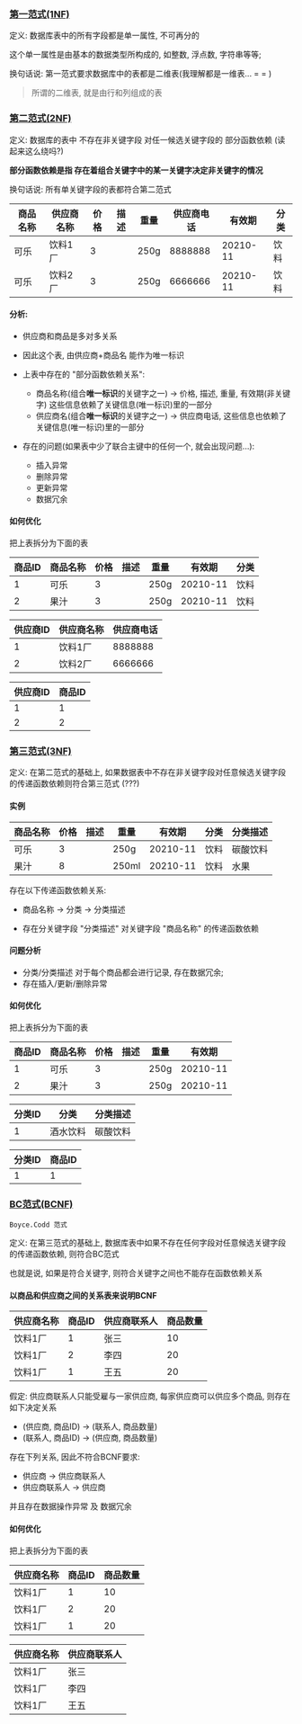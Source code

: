 ### [第一范式(1NF)](https://www.imooc.com/video/1915)

定义: 数据库表中的所有字段都是单一属性, 不可再分的

这个单一属性是由基本的数据类型所构成的, 如整数, 浮点数, 字符串等等;

换句话说: 第一范式要求数据库中的表都是二维表(我理解都是一维表...  = = )

> 所谓的二维表, 就是由行和列组成的表

### [第二范式(2NF)](https://www.imooc.com/video/1916)

定义: 数据库的表中 不存在非关键字段 对任一候选关键字段的 部分函数依赖
(读起来这么绕吗?)

**部分函数依赖是指 存在着组合关键字中的某一关键字决定非关键字的情况**

换句话说: 所有单关键字段的表都符合第二范式

商品名称|供应商名称|价格|描述|重量|供应商电话|有效期   |分类
--------|----------|----|----|----|----------|---------|--------
可乐    | 饮料1厂  | 3  |    |250g|8888888   | 20210-11|饮料
可乐    | 饮料2厂  | 3  |    |250g|6666666   | 20210-11|饮料

#### 分析:

+ 供应商和商品是多对多关系
+ 因此这个表, 由供应商+商品名 能作为唯一标识

+ 上表中存在的 "部分函数依赖关系":
    + 商品名称(组合**唯一标识**的关键字之一) -> 价格, 描述, 重量, 有效期(非关键字) 这些信息依赖了关键信息(唯一标识)里的一部分
    + 供应商名(组合**唯一标识**的关键字之一) -> 供应商电话, 这些信息也依赖了关键信息(唯一标识)里的一部分

+ 存在的问题(如果表中少了联合主键中的任何一个, 就会出现问题...):
    + 插入异常
    + 删除异常
    + 更新异常
    + 数据冗余

#### 如何优化

把上表拆分为下面的表

商品ID|商品名称|价格|描述|重量|有效期   |分类
------|--------|----|----|----|---------|-------
1     |可乐    | 3  |    |250g| 20210-11|饮料
2     |果汁    | 3  |    |250g| 20210-11|饮料

供应商ID|供应商名称|供应商电话
--------|----------|----------
1       | 饮料1厂  |8888888
2       | 饮料2厂  |6666666

供应商ID|商品ID
--------|-------
1       | 1
2       | 2


### [第三范式(3NF)](https://www.imooc.com/video/1917)

定义: 在第二范式的基础上, 如果数据表中不存在非关键字段对任意候选关键字段的传递函数依赖则符合第三范式
(???)


#### 实例

商品名称|价格|描述|重量 |有效期  |分类|分类描述
--------|----|----|-----|--------|----|---------
可乐    | 3  |    |250g |20210-11|饮料|碳酸饮料
果汁    | 8  |    |250ml|20210-11|饮料|水果


存在以下传递函数依赖关系:

+ 商品名称 -> 分类 -> 分类描述

+ 存在分关键字段 "分类描述" 对关键字段 "商品名称" 的传递函数依赖

#### 问题分析

+ 分类/分类描述 对于每个商品都会进行记录, 存在数据冗余;
+ 存在插入/更新/删除异常

#### 如何优化

把上表拆分为下面的表

商品ID|商品名称|价格|描述|重量|有效期
------|--------|----|----|----|---------
1     |可乐    | 3  |    |250g| 20210-11
2     |果汁    | 3  |    |250g| 20210-11

分类ID|分类     |分类描述
------|---------|----------
1     |酒水饮料 |碳酸饮料

分类ID|商品ID
------|--------
1     |1


### [BC范式(BCNF)](https://www.imooc.com/video/1918)

`Boyce.Codd 范式`

定义: 在第三范式的基础上, 数据库表中如果不存在任何字段对任意候选关键字段的传递函数依赖, 则符合BC范式

也就是说, 如果是符合关键字, 则符合关键字之间也不能存在函数依赖关系

#### 以商品和供应商之间的关系表来说明BCNF

供应商名称|商品ID|供应商联系人|商品数量
----------|------|------------|--------
饮料1厂   |1     |张三        |10
饮料1厂   |2     |李四        |20
饮料1厂   |1     |王五        |20

假定: 供应商联系人只能受雇与一家供应商, 每家供应商可以供应多个商品, 则存在如下决定关系

+ (供应商, 商品ID) -> (联系人, 商品数量)
+ (联系人, 商品ID) -> (供应商, 商品数量)

存在下列关系, 因此不符合BCNF要求:

+ 供应商 -> 供应商联系人
+ 供应商联系人 -> 供应商

并且存在数据操作异常 及 数据冗余


#### 如何优化

把上表拆分为下面的表


供应商名称|商品ID|商品数量
----------|------|--------
饮料1厂   |1     |10
饮料1厂   |2     |20
饮料1厂   |1     |20

供应商名称|供应商联系人
----------|------------
饮料1厂   |张三
饮料1厂   |李四
饮料1厂   |王五
